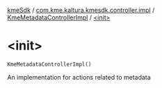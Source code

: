 [kmeSdk](../../index.md) / [com.kme.kaltura.kmesdk.controller.impl](../index.md) / [KmeMetadataControllerImpl](index.md) / [&lt;init&gt;](./-init-.md)

# &lt;init&gt;

`KmeMetadataControllerImpl()`

An implementation for actions related to metadata

